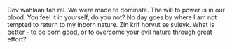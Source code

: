 Dov wahlaan fah rel. We were made to dominate. The will to power is in our blood. You feel it in yourself, do you not?
No day goes by where I am not tempted to return to my inborn nature. Zin krif horvut se suleyk.
What is better - to be born good, or to overcome your evil nature through great effort?


